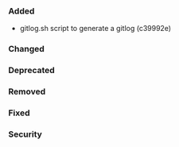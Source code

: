 ### Added

-  gitlog.sh script to generate a gitlog (c39992e)
### Changed

### Deprecated

### Removed

### Fixed

### Security


